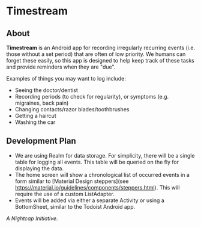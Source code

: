 # Timestream

## About

**Timestream** is an Android app for recording irregularly recurring events (i.e. those without a
set period) that are often of low priority. We humans can forget these easily, so this app is
designed to help keep track of these tasks and provide reminders when they are "due".

Examples of things you may want to log include:
- Seeing the doctor/dentist
- Recording periods (to check for regularity), or symptoms (e.g. migraines, back pain)
- Changing contacts/razor blades/toothbrushes
- Getting a haircut
- Washing the car

## Development Plan

- We are using Realm for data storage. For simplicity, there will be a single table for logging all
events. This table will be queried on the fly for displaying the data.
- The home screen will show a chronological list of occurred events in a form similar to [Material
Design steppers](see https://material.io/guidelines/components/steppers.html). This will require
the use of a custom ListAdapter.
- Events will be added via either a separate Activity or using a BottomSheet, similar to the Todoist
Android app.

_A Nightcap Initiative._